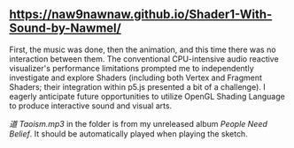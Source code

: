 ## https://naw9nawnaw.github.io/Shader1-With-Sound-by-Nawmel/
First, the music was done, then the animation, and this time there was no interaction between them. The conventional CPU-intensive audio reactive visualizer's performance limitations prompted me to independently investigate and explore Shaders (including both Vertex and Fragment Shaders; their integration within p5.js presented a bit of a challenge). I eagerly anticipate future opportunities to utilize OpenGL Shading Language to produce interactive sound and visual arts.

_道 Taoism.mp3_ in the folder is from my unreleased album _People Need Belief_. It should be automatically played when playing the sketch.
